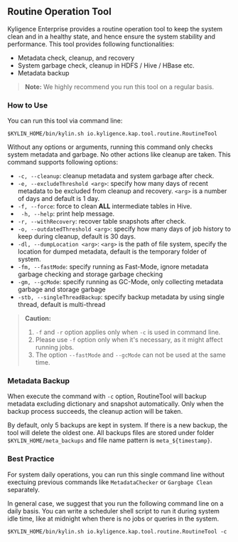 ## Routine Operation Tool

Kyligence Enterprise provides a routine operation tool to keep the system clean and in a healthy state, and hence ensure the system stability and performance. This tool provides following functionalities:

- Metadata check, cleanup, and recovery
- System garbage check, cleanup in HDFS / Hive / HBase etc.
- Metadata backup

> **Note:** We highly recommend you run this tool on a regular basis.

### How to Use

You can run this tool via command line:

```shell
$KYLIN_HOME/bin/kylin.sh io.kyligence.kap.tool.routine.RoutineTool
```

Without any options or arguments, running this command only checks system metadata and garbage. No other actions like cleanup are taken. This command supports following options:

- `-c, --cleanup`: cleanup metadata and system garbage after check.
- `-e, --excludeThreshold <arg>`: specify how many days of recent metadata to be excluded from cleanup and recovery. `<arg>` is a number of days and default is 1 day.
- `-f, --force`: force to clean **ALL** intermediate tables in Hive.
- ` -h, --help`: print help message.
- `-r, --withRecovery`: recover table snapshots after check.
- `-o, --outdatedThreshold <arg>`: specify how many days of job history to keep during cleanup, default is 30 days.
- `-dl, --dumpLocation <arg>`: `<arg>` is the path of file system, specify the location for dumped metadata, default is the temporary folder of system.
- `-fm, --fastMode`: specify running as Fast-Mode, ignore metadata garbage checking and storage garbage checking
- `-gm, --gcMode`: specify running as GC-Mode, only collecting metadata garbage and storage garbage
- `-stb, --singleThreadBackup`: specify backup metadata by using single thread, default is multi-thread 

> **Caution:** 
> 1. `-f` and `-r` option applies only when `-c` is used in command line.
> 2. Please use `-f` option only when it's necessary, as it might affect running jobs.
> 3. The option `--fastMode` and `--gcMode` can not be used at the same time.

### Metadata Backup

When execute the command with `-c` option, RoutineTool will backup metadata excluding dictionary and snapshot automatically. Only when the backup process succeeds, the cleanup action will be taken.

By default, only 5 backups are kept in system. If there is a new backup, the tool will delete the oldest one. All backups files are stored under folder `$KYLIN_HOME/meta_backups` and file name pattern is `meta_${timestamp}`.

### Best Practice

For system daily operations, you can run this single command line without exectuing previous commands like  `MetadataChecker` or `Gargbage Clean` separately.

In general case, we suggest that you run the following command line on a daily basis. You can write a scheduler shell script to run it during system idle time, like at midnight when there is no jobs or queries in the system.

```shell
$KYLIN_HOME/bin/kylin.sh io.kyligence.kap.tool.routine.RoutineTool -c
```
